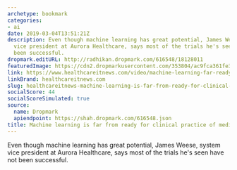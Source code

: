 ```yaml
---
archetype: bookmark
categories:
- ai
date: 2019-03-04T13:51:21Z
description: Even though machine learning has great potential, James Weese, system
  vice president at Aurora Healthcare, says most of the trials he's seen have not
  been successful.
dropmark.editURL: http://radhikan.dropmark.com/616548/18128011
featuredImage: https://cdn2.dropmarkusercontent.com/353804/ac9fca361fe357cfde8355a6980dae3edfdafc4ad52b0fdf3bb4c2dab49f122c/thumbnail/weese.jpg?Expires=1557430063&Signature=Tmf9UJpiV8rs09iwgl1-fDogxRHhIgJlpwKQ3ObtfZh1RyLSqsdWGtyGIaFwFjASod~rfQq~aQMkpYodBUG8jQVPN5b~chPawFuGTCNNIqW-NgFaxJ3qMFNE3A4j6whKirhVBsOkTYjFiJ1khKV3kQFk76VtM7rjGXAaq5WbO9Ee-QSxOogevWoA1B92pStn3a~W89nOBosFJD9NPPcks9yVTNf3wYtW8m1OVu-DyQlbbksdsJYM5qcPEjKWV0Pl6~-sicQWO81A7LHUHsxrQpxl9ixTzw0XJUloqEgOWJ3~sv5wRH3R6QFYOjnOKC9evajnljUfDjFYu3FbzMNZhA__&Key-Pair-Id=APKAITQYWVEN757ZA4KQ
link: https://www.healthcareitnews.com/video/machine-learning-far-ready-clinical-practice-medicine
linkBrand: healthcareitnews.com
slug: healthcareitnews-machine-learning-is-far-from-ready-for-clinical-practice-of-medicine
socialScore: 44
socialScoreSimulated: true
source:
  name: Dropmark
  apiendpoint: https://shah.dropmark.com/616548.json
title: Machine learning is far from ready for clinical practice of medicine
---
```

Even though machine learning has great potential, James Weese, system vice president at Aurora Healthcare, says most of the trials he's seen have not been successful.